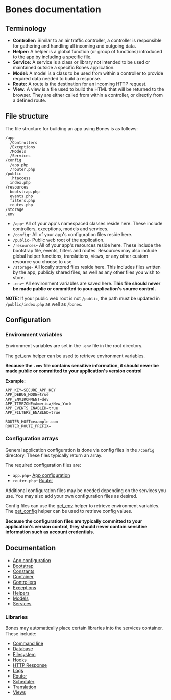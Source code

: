 # Bones documentation

## Terminology

- **Controller:** Similar to an air traffic controller, a controller is responsible for gathering and handling all incoming and outgoing
data.
- **Helper:** A helper is a global function (or group of functions) introduced to the app by including a specific file.
- **Service:** A service is a class or library not intended to be used or maintained outside a specific Bones application.
- **Model:** A model is a class to be used from within a controller to provide required data needed to build a response.
- **Route:** A route is the destination for an incoming HTTP request.
- **View:** A view is a file used to build the HTML that will be returned to the browser. They are either called from within a controller, or directly from a defined route.

## File structure

The file structure for building an app using Bones is as follows:

```
/app
  /Controllers
  /Exceptions
  /Models
  /Services
/config
  /app.php
  /router.php
/public
  .htaccess
  index.php
/resources
  bootstrap.php
  events.php
  filters.php
  routes.php
/storage
.env
```

- `/app`- All of your app's namespaced classes reside here. These include controllers, exceptions, models and services.
- `/config`- All of your app's configuration files reside here.
- `/public`- Public web root of the application. 
- `/resources`- All of your app's resources reside here. These include the bootstrap file, events, filters and routes. Resources may also include global helper functions, translations, views, or any other custom resource you choose to use.
- `/storage`- All locally stored files reside here. This includes files written by the app, publicly shared files, as well as any other files you wish to store. 
- `.env`- All environment variables are saved here. **This file should never be made public or committed to your application's source control.**

**NOTE:** If your public web root is not `/public`, the path must be updated in `/public/index.php` as well as `/bones`.

## Configuration

### Environment variables

Environment variables are set in the `.env` file in the root directory. 

The [get_env](helpers.md#get_env) helper can be used to retrieve environment variables.

**Because the `.env` file contains sensitive information, 
it should never be made public or committed to your application's version control**

**Example:**

```
APP_KEY=SECURE_APP_KEY
APP_DEBUG_MODE=true
APP_ENVIRONMENT=dev
APP_TIMEZONE=America/New_York
APP_EVENTS_ENABLED=true
APP_FILTERS_ENABLED=true

ROUTER_HOST=example.com
ROUTER_ROUTE_PREFIX=
```

### Configuration arrays

General application configuration is done via config files in the `/config` directory.
These files typically return an array.

The required configuration files are:
 
- `app.php`- [App configuration](app.md)
- `router.php`- [Router](libraries/router.md)

Additional configuration files may be needed depending on the services you use.
You may also add your own configuration files as desired.

Config files can use the [get_env](helpers.md#get_env) helper to retrieve environment variables.
The [get_config](helpers.md#get_config) helper can be used to retrieve config values.

**Because the configuration files are typically committed to your application's version control, they should never contain sensitive information such as account credentials.**

## Documentation

- [App configuration](app.md)
- [Bootstrap](bootstrap.md)
- [Constants](constants.md)
- [Container](container.md)
- [Controllers](controllers.md)
- [Exceptions](exceptions.md)
- [Helpers](helpers.md)
- [Models](models.md)
- [Services](services.md)

### Libraries

Bones may automatically place certain libraries into the services container.
These include:

- [Command line](libraries/cli.md)
- [Database](libraries/database.md)
- [Filesystem](libraries/filesystem.md)
- [Hooks](libraries/hooks.md)
- [HTTP Response](libraries/http-response.md)
- [Logs](libraries/logs.md)
- [Router](libraries/router.md)
- [Scheduler](libraries/scheduler.md)
- [Translation](libraries/translation.md)
- [Views](libraries/views.md)